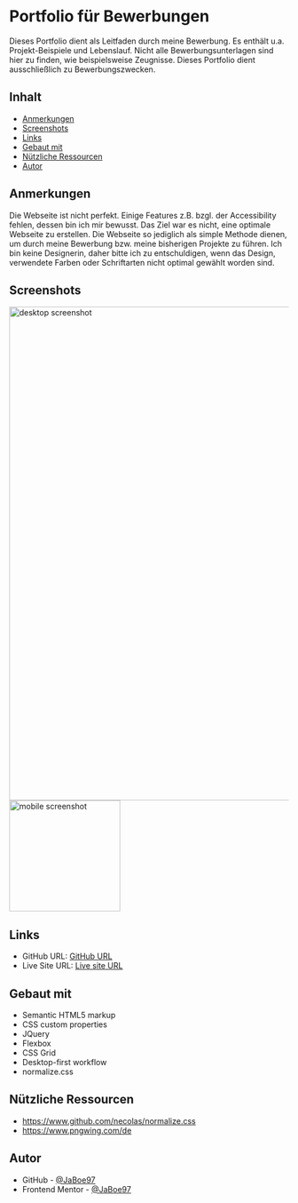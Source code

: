 # Portfolio für Bewerbungen

Dieses Portfolio dient als Leitfaden durch meine Bewerbung. Es enthält u.a. Projekt-Beispiele und Lebenslauf. Nicht alle Bewerbungsunterlagen sind hier zu finden, wie beispielsweise Zeugnisse. Dieses Portfolio dient ausschließlich zu Bewerbungszwecken.

## Inhalt

- [Anmerkungen](#anmerkungen)
- [Screenshots](#screenshots)
- [Links](#links)
- [Gebaut mit](#gebaut-mit)
- [Nützliche Ressourcen](#nützliche-ressourcen)
- [Autor](#autor)

## Anmerkungen

Die Webseite ist nicht perfekt. Einige Features z.B. bzgl. der Accessibility fehlen, dessen bin ich mir bewusst. Das Ziel war es nicht, eine optimale Webseite zu erstellen. Die Webseite so jediglich als simple Methode dienen, um durch meine Bewerbung bzw. meine bisherigen Projekte zu führen.
Ich bin keine Designerin, daher bitte ich zu entschuldigen, wenn das Design, verwendete Farben oder Schriftarten nicht optimal gewählt worden sind.

## Screenshots

<img src="images/screenshots/Portfolio desktop version.png" width="889" alt="desktop screenshot"/>
<img src="images/screenshots/Portfolio mobile version.png" width="200" alt="mobile screenshot"/>

## Links

- GitHub URL: [GitHub URL](https://github.com/JaBoe97/portfolio)
- Live Site URL: [Live site URL](https://jaboe97.github.io/portfolio)

## Gebaut mit

- Semantic HTML5 markup
- CSS custom properties
- JQuery
- Flexbox
- CSS Grid
- Desktop-first workflow
- normalize.css

## Nützliche Ressourcen

- https://www.github.com/necolas/normalize.css
- https://www.pngwing.com/de

## Autor

- GitHub - [@JaBoe97](https://github.com/JaBoe97)
- Frontend Mentor - [@JaBoe97](https://www.frontendmentor.io/profile/JaBoe97)

